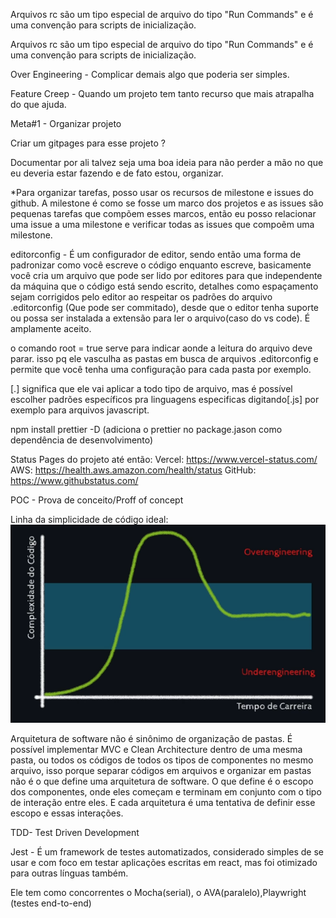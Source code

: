 Arquivos rc são um tipo especial de arquivo do tipo "Run Commands" e é uma convenção para scripts de inicialização.

Arquivos rc são um tipo especial de arquivo do tipo "Run Commands" e é uma convenção para scripts de inicialização.

Over Engineering - Complicar demais algo que poderia ser simples.

Feature Creep - Quando um projeto tem tanto recurso que mais atrapalha do que ajuda.

Meta#1 - Organizar projeto

Criar um gitpages para esse projeto ?

Documentar por ali talvez seja uma boa ideia para não perder a mão no que eu deveria estar fazendo e de fato estou, organizar.

\*Para organizar tarefas, posso usar os recursos de milestone e issues do github.
A milestone é como se fosse um marco dos projetos e as issues são pequenas tarefas que compõem esses marcos, então eu posso relacionar uma issue a uma milestone e verificar todas as issues que compoẽm uma milestone.

editorconfig - É um configurador de editor, sendo então uma forma de padronizar como você escreve o código enquanto escreve, basicamente você cria um arquivo que pode ser lido por editores para que independente da máquina que o código está sendo escrito, detalhes como espaçamento sejam corrigidos pelo editor ao respeitar os padrões do arquivo .editorconfig (Que pode ser commitado), desde que o editor tenha suporte ou possa ser instalada a extensão para ler o arquivo(caso do vs code). É amplamente aceito.

o comando root = true serve para indicar aonde a leitura do arquivo deve parar. isso pq ele vasculha as pastas em busca de arquivos .editorconfig e permite que você tenha uma configuração para cada pasta por exemplo.

[.] significa que ele vai aplicar a todo tipo de arquivo, mas é possível escolher padrões específicos pra linguagens especificas digitando[.js] por exemplo para arquivos javascript.

npm install prettier -D (adiciona o prettier no package.jason como dependência de desenvolvimento)

Status Pages do projeto até então:
Vercel: https://www.vercel-status.com/
AWS: https://health.aws.amazon.com/health/status
GitHub: https://www.githubstatus.com/

POC - Prova de conceito/Proff of concept

Linha da simplicidade de código ideal:
![alt text](image.png)

Arquitetura de software não é sinônimo de organização de pastas.
É possível implementar MVC e Clean Architecture dentro de uma mesma pasta, ou todos os códigos de todos os tipos de componentes no mesmo arquivo, isso porque separar códigos em arquivos e organizar em pastas não é o que define uma arquitetura de software. O que define é o escopo dos componentes, onde eles começam e terminam em conjunto com o tipo de interação entre eles. E cada arquitetura é uma tentativa de definir esse escopo e essas interações.

TDD- Test Driven Development

Jest - É um framework de testes automatizados, considerado simples de se usar e com foco em testar aplicações escritas em react, mas foi otimizado para outras línguas também.

Ele tem como concorrentes o Mocha(serial), o AVA(paralelo),Playwright (testes end-to-end)
